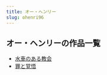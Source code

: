 ```yaml
---
title: オー・ヘンリー
slug: ohenri96
---
```


## オー・ヘンリーの作品一覧

- [水車のある教会](shuichenoarujiaohui05)
- [罪と覚悟](zuitojuewua8)
